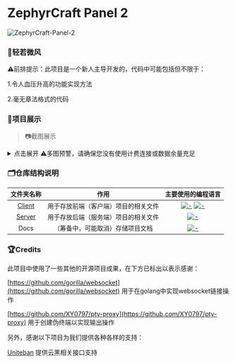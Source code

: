 # ZephyrCraft Panel 2 

![ZephyrCraft-Panel-2](https://socialify.git.ci/Litezero/ZephyrCraft-Panel-2/image?description=1&forks=1&issues=1&logo=https%3A%2F%2Fooo.0x0.ooo%2F2025%2F07%2F25%2FOYYVSK.png&name=1&pattern=Circuit+Board&pulls=1&stargazers=1&theme=Auto)

### 🍃轻若微风

⚠前排提示：此项目是一个新人主导开发的，代码中可能包括但不限于：

1.令人血压升高的功能实现方法

2.毫无章法格式的代码

### 🌟项目展示
> 📷截图展示
<details>
  <summary>点击展开  ⚠多图预警，请确保您没有使用计费连接或数据余量充足</summary>

  ![Settings](./Resources/Screenshoots/Pannel_Settings.png)
  ![ServerList](./Resources/Screenshoots/Pannel_ServerList.png)
  ![Console_Overview](./Resources/Screenshoots/Pannel_Console_Overview.png)
  ![Console_Terminal](./Resources/Screenshoots/Pannel_Console_Terminal.png)
  ![Console_Players](./Resources/Screenshoots/Pannel_Console_Players.png)
  ![Console_Files](./Resources/Screenshoots/Pannel_Console_Files_2.png)
  ![Console_Remote](./Resources/Screenshoots/Pannel_Console_Romote.png)
</details>

### 🗂️仓库结构说明

文件夹名称|作用|主要使用的编程语言
:---:|:---:|:---:
[Client](https://github.com/Litezero/ZephyrCraft-Panel-2/tree/main/Client/Tauri)|用于存放前端（客户端）项目的相关文件|[![-](https://img.shields.io/badge/Rust-000000?style=flat-square&logo=rust&logoColor=white)]() [![-](https://img.shields.io/badge/Vue-4FC08D?style=flat-square&logo=vuedotjs&logoColor=white)]() 
[Server](https://github.com/Litezero/ZephyrCraft-Panel-2/tree/main/Server)|用于存放后端（服务端）项目的相关文件|[![-](https://img.shields.io/badge/Golang-00ADD8?style=flat-square&logo=go&logoColor=white)]() 
Docs|（筹备中，可能取消）存储项目文档|[![-](https://img.shields.io/badge/Markdown-000000?style=flat-square&logo=markdown&logoColor=white)]() 

### 🏆Credits
此项目中使用了一些其他的开源项目成果，在下方已标出以表示感谢：

[https://github.com/gorilla/websocket](https://github.com/gorilla/websocket) 用于在golang中实现websocket链接操作

[https://github.com/XY0797/pty-proxy](https://github.com/XY0797/pty-proxy) 用于创建伪终端以实现输出操作

另外，感谢以下项目为我们提供各种各样的支持：

[Uniteban](http://uniteban.xyz:19132) 提供云黑相关接口支持